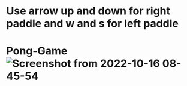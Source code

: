 # Use arrow up and down for right paddle and w and s for left paddle
# Pong-Game![Screenshot from 2022-10-16 08-45-54](https://user-images.githubusercontent.com/110360901/196016717-bd762495-64ed-4be2-849a-19c1e71380fb.png)
